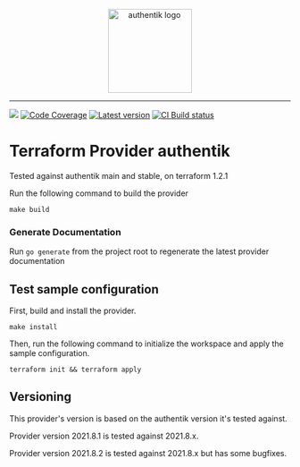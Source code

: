 <p align="center">
    <img src="https://goauthentik.io/img/icon_top_brand_colour.svg" height="150" alt="authentik logo">
</p>

---

[![](https://img.shields.io/discord/809154715984199690?label=Discord&style=for-the-badge)](https://discord.gg/jg33eMhnj6)
[![Code Coverage](https://img.shields.io/codecov/c/gh/goauthentik/terraform-provider-authentik?style=for-the-badge)](https://codecov.io/gh/goauthentik/terraform-provider-authentik)
[![Latest version](https://img.shields.io/github/v/tag/goauthentik/terraform-provider-authentik?style=for-the-badge)](https://registry.terraform.io/providers/goauthentik/authentik/latest)
[![CI Build status](https://img.shields.io/github/workflow/status/goauthentik/terraform-provider-authentik/test-acc-authentik?style=for-the-badge)](https://github.com/goauthentik/terraform-provider-authentik/actions)

# Terraform Provider authentik

Tested against authentik main and stable, on terraform 1.2.1

Run the following command to build the provider

```shell
make build
```

### Generate Documentation
Run `go generate` from the project root to regenerate the latest provider documentation

## Test sample configuration

First, build and install the provider.

```shell
make install
```

Then, run the following command to initialize the workspace and apply the sample configuration.

```shell
terraform init && terraform apply
```

## Versioning

This provider's version is based on the authentik version it's tested against.

Provider version 2021.8.1 is tested against 2021.8.x.

Provider version 2021.8.2 is tested against 2021.8.x but has some bugfixes.
